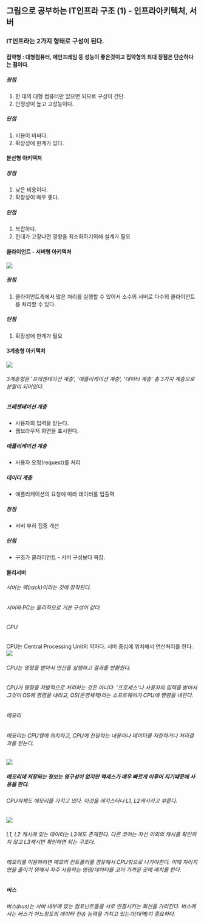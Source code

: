 ## 그림으로 공부하는 IT인프라 구조 (1) - 인프라아키텍처, 서버

### IT인프라는 2가지 형태로 구성이 된다.
#### 집약형 : 대형컴퓨터, 메인프레임 등 성능이 좋은것이고 집약형의 최대 장점은 단순하다는 점이다.
##### 장점
1. 한 대의 대형 컴퓨터만 있으면 되므로 구성이 간단.
2. 안정성이 높고 고성능이다.
##### 단점
1. 비용이 비싸다.
2. 확장성에 한계가 있다.

#### 분산형 아키텍처

##### 장점
1. 낮은 비용이다.
2. 확장성이 매우 좋다.

##### 단점
1. 복잡하다. 
2. 한대가 고장나면 영향을 최소화하기위해 설계가 필요

#### 클라이언트 - 서버형 아키텍처
![](/Users/jimmy/Desktop/1.jpeg)
##### 장점
1. 클라이언트측에서 많은 처리를 실행할 수 있어서 소수의 서버로 다수의 클라이언트를 처리할 수 있다.

##### 단점
1. 확장성에 한계가 필요

#### 3계층형 아키텍처
![](/Users/jimmy/Desktop/2.jpeg)

###### 3계층형은 '프레젠테이션 계층', '애플리케이션 계층', '데이터 계층' 총 3가지 계층으로 분할이 되어있다.

##### 프레젠테이션 계층
- 사용자의 입력을 받는다.
- 웹브라우저 화면을 표시한다.

##### 애플리케이션 계층
- 사용자 요청(request)를 처리

##### 데이터 계층
- 애플리케이션의 요청에 따라 데이터를 입출력

##### 장점
- 서버 부하 집중 개선
##### 단점
- 구조가 클라이언트 - 서버 구성보다 복잡.

#### 물리서버

###### 서버는 렉(rack)이라는 것에 장착된다.
###### 서버와 PC는 물리적으로 기본 구성이 같다.

###### CPU
CPU는 Central Processing Unit의 약자다. 서버 중심에 위치해서 연산처리를 한다.
![](/Users/jimmy/Desktop/3.jpeg)
###### CPU는 명령을 받아서 연산을 실행하고 결과를 반환한다.
###### CPU가 명령을 자발적으로 처리하는 것은 아니다. '프로세스'나 사용자의 입력을 받아서 그것이 OS에 명령을 내리고, OS(운영체제)라는 소프트웨어가 CPU에 명령을 내린다.

###### 메모리
###### 메모리는 CPU옆에 위치하고, CPU에 전달하는 내용이나 데이터를 저장하거나 처리결과를 받는다.
![](/Users/jimmy/Desktop/4.jpeg)
##### 메모리에 저장되는 정보는 영구성이 없지만 액세스가 매우 빠르게 이루어 지기때문에 사용을 한다.

###### CPU자체도 메모리를 가지고 있다. 이것을 레지스터나 L1, L2캐시라고 부른다.

![](/Users/jimmy/Desktop/5.jpeg)

###### L1, L2 캐시에 있는 데이터는 L3에도 존재한다. 다른 코어는 자신 이외의 캐시를 확인하지 않고 L3캐시만 확인하면 되는 구조다.
###### 메모리를 이용하려면 메모리 컨트롤러를 경유해서 CPU밖으로 나가야한다. 이때 처리지연을 줄이기 위해서 자주 사용하는 명령/데이터를 코어 가까운 곳에 배치를 한다.

##### 버스
###### 버스(bus)는 서버 내부에 있는 컴포넌트들을 서로 연결시키는 회선을 가리킨다. 버스에서는 버스가 어느정도의 데이터 전송 능력을 가지고 있는가(대역)이 중요하다.
